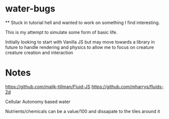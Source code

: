 # water-bugs

** Stuck in tutorial hell and wanted to work on something I find interesting. 

This is my attempt to simulate some form of basic life. 


Initially looking to start with Vanilla JS but may move towards a library in future to handle rendering and physics to allow me to focus on creature creature creation and interaction


#  Notes

https://github.com/malik-tillman/Fluid-JS
https://github.com/mharrys/fluids-2d

Cellular Autonomy based water

Nutrients/chemicals can be a value/100 and dissapate to the tiles around it




